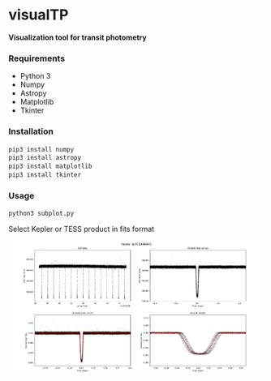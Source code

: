# visualTP
__Visualization tool for transit photometry__

### Requirements
  * Python 3
  * Numpy
  * Astropy
  * Matplotlib
  * Tkinter
  
### Installation

```python
pip3 install numpy
pip3 install astropy
pip3 install matplotlib
pip3 install tkinter
```

### Usage
```python
python3 subplot.py
```
Select Kepler or TESS product in fits format


![transit](/media/visualTP.png) 
